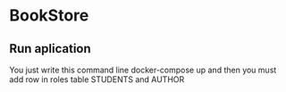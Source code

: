 # BookStore
## Run aplication
You just write this command line 
docker-compose up and then you must add row in roles table STUDENTS and AUTHOR
